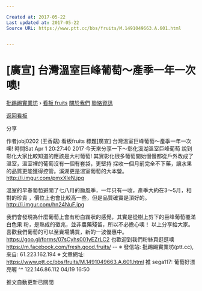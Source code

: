 ```yaml
---

Created at: 2017-05-22
Last updated at: 2017-05-22
Source URL: https://www.ptt.cc/bbs/fruits/M.1491049663.A.601.html


---
```


# [廣宣] 台灣溫室巨峰葡萄～產季一年一次噢!


[批踢踢實業坊](https://www.ptt.cc/) › [看板 fruits](https://www.ptt.cc/bbs/fruits/index.html) [關於我們](https://www.ptt.cc/about.html) [聯絡資訊](https://www.ptt.cc/contact.html)

[返回看板](https://www.ptt.cc/bbs/fruits/index.html)

分享

作者jobj0202 (王香菇)
看板fruits
標題\[廣宣\] 台灣溫室巨峰葡萄～產季一年一次噢!
時間Sat Apr 1 20:27:40 2017
今天來分享一下～彰化溪湖溫室巨峰葡萄 說到彰化大家比較知道的應該是大村葡萄! 其實彰化很多葡萄開始慢慢都從戶外改成了溫室，溫室裡的葡萄沒有一個有套袋，更堅持 採收一個月前完全不下藥，讓水果的品質更能獲得控管。溪湖更是溫室葡萄的大本營。 <http://i.imgur.com/pmxXleN.jpg>

溫室的早春葡萄避開了七八月的颱風季，一年只有一收，產季大約在3～5月，相對的珍貴 ，價位上也會比較高一些，但是品質確實是頂好的。 <http://i.imgur.com/hn24NuF.jpg>

我們會發現為什麼葡萄上會有粉白霧狀的感覺，其實是從樹上剪下的巨峰葡萄覆滿白色果 粉，是熟成的徵兆，並非農藥殘留，所以不必擔心噢！ 以上分享給大家。 喜歡我們葡萄的可以至賣場購買，新的一波優惠中。 <https://goo.gl/forms/07sCyhs001yEZrLC2> 也歡迎到我們粉絲頁逛逛噢 <https://m.facebook.com/fresh.good.fruits/> -- ※ 發信站: 批踢踢實業坊(ptt.cc), 來自: 61.223.162.194 ※ 文章網址: <https://www.ptt.cc/bbs/fruits/M.1491049663.A.601.html>
推 sega117: 葡萄好漂亮喔 ^^ 122.146.86.112 04/19 16:50

推文自動更新已關閉

